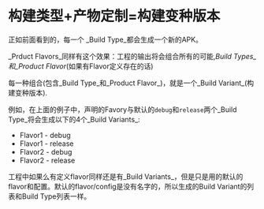 # 构建类型+产物定制=构建变种版本
正如前面看到的，每一个 _Build Type_都会生成一个新的APK。

_Prduct Flavors_同样有这个效果：工程的输出将会组合所有的可能,_Build Types_和_Product Flavor_(如果有Flavor定义存在的话)

每一种组合(包含_Build Type_和_Product Flavor_)，就是一个_Build Variant_(构建变种版本).

例如，在上面的例子中，声明的Favory与默认的`debug`和`release`两个_Build Type_将会生成以下的4个_Build Variants_:
* Flavor1 - debug
* Flavor1 - release
* Flavor2 - debug
* Flavor2 - release

工程中如果么有定义flavor同样还是有_Build Variants_，但是只是用的默认的flavor和配置。默认的flavor/config是没有名字的，所以生成的Build Variant的列表和Build Type列表一样。
